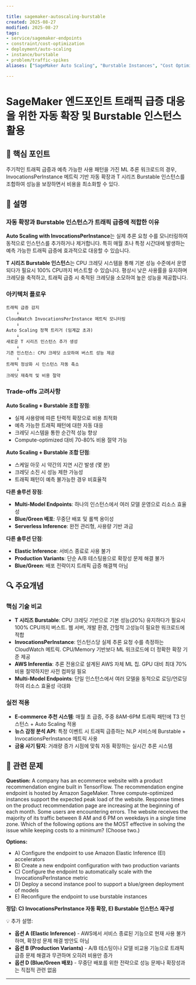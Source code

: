 ```yaml
---

title: sagemaker-autoscaling-burstable
created: 2025-08-27
modified: 2025-08-27
tags:
- service/sagemaker-endpoints
- constraint/cost-optimization
- deployment/auto-scaling
- instance/burstable
- problem/traffic-spikes
aliases: ["SageMaker Auto Scaling", "Burstable Instances", "Cost Optimization"]

---
```


# SageMaker 엔드포인트 트래픽 급증 대응을 위한 자동 확장 및 Burstable 인스턴스 활용

## 🎯 핵심 포인트

주기적인 트래픽 급증과 예측 가능한 사용 패턴을 가진 ML 추론 워크로드의 경우, InvocationsPerInstance 메트릭 기반 자동 확장과 T 시리즈 Burstable 인스턴스를 조합하여 성능을 보장하면서 비용을 최소화할 수 있다.

## 📝 설명

### 자동 확장과 Burstable 인스턴스가 트래픽 급증에 적합한 이유

**Auto Scaling with InvocationsPerInstance**는 실제 추론 요청 수를 모니터링하여 동적으로 인스턴스를 추가하거나 제거합니다. 특히 매월 초나 특정 시간대에 발생하는 예측 가능한 트래픽 급증에 효과적으로 대응할 수 있습니다.

**T 시리즈 Burstable 인스턴스**는 CPU 크레딧 시스템을 통해 기본 성능 수준에서 운영되다가 필요시 100% CPU까지 버스트할 수 있습니다. 평상시 낮은 사용률을 유지하며 크레딧을 축적하고, 트래픽 급증 시 축적된 크레딧을 소모하여 높은 성능을 제공합니다.

### 아키텍처 플로우

```
트래픽 급증 감지
    ↓
CloudWatch InvocationsPerInstance 메트릭 모니터링
    ↓
Auto Scaling 정책 트리거 (임계값 초과)
    ↓
새로운 T 시리즈 인스턴스 추가 생성
    ↓
기존 인스턴스: CPU 크레딧 소모하여 버스트 성능 제공
    ↓
트래픽 정상화 시 인스턴스 자동 축소
    ↓
크레딧 재축적 및 비용 절약
```

### Trade-offs 고려사항

**Auto Scaling + Burstable 조합 장점**:
- 실제 사용량에 따른 탄력적 확장으로 비용 최적화
- 예측 가능한 트래픽 패턴에 대한 자동 대응
- 크레딧 시스템을 통한 순간적 성능 향상
- Compute-optimized 대비 70-80% 비용 절약 가능

**Auto Scaling + Burstable 조합 단점**:
- 스케일 아웃 시 약간의 지연 시간 발생 (몇 분)
- 크레딧 소진 시 성능 제한 가능성
- 트래픽 패턴이 예측 불가능한 경우 비효율적

**다른 솔루션 장점**:
- **Multi-Model Endpoints**: 하나의 인스턴스에서 여러 모델 운영으로 리소스 효율성
- **Blue/Green 배포**: 무중단 배포 및 롤백 용이성
- **Serverless Inference**: 완전 관리형, 사용량 기반 과금

**다른 솔루션 단점**:
- **Elastic Inference**: 서비스 종료로 사용 불가
- **Production Variants**: 단순 A/B 테스팅용으로 확장성 문제 해결 불가
- **Blue/Green**: 배포 전략이지 트래픽 급증 해결책 아님

## 🔍 주요개념

### 핵심 기술 비교

- **T 시리즈 Burstable**: CPU 크레딧 기반으로 기본 성능(20%) 유지하다가 필요시 100% CPU까지 버스트. 웹 서버, 개발 환경, 간헐적 고성능이 필요한 워크로드에 적합
- **InvocationsPerInstance**: 인스턴스당 실제 추론 요청 수를 측정하는 CloudWatch 메트릭. CPU/Memory 기반보다 ML 워크로드에 더 정확한 확장 기준 제공
- **AWS Inferentia**: 추론 전용으로 설계된 AWS 자체 ML 칩. GPU 대비 최대 70% 비용 절약하지만 사전 컴파일 필요
- **Multi-Model Endpoints**: 단일 인스턴스에서 여러 모델을 동적으로 로딩/언로딩하여 리소스 효율성 극대화

### 실전 적용

- **E-commerce 추천 시스템**: 매월 초 급증, 주중 8AM-6PM 트래픽 패턴에 T3 인스턴스 + Auto Scaling 적용
- **뉴스 감정 분석 API**: 특정 이벤트 시 트래픽 급증하는 NLP 서비스에 Burstable + InvocationsPerInstance 메트릭 사용
- **금융 사기 탐지**: 거래량 증가 시점에 맞춰 자동 확장하는 실시간 추론 시스템

## 📝 관련 문제

**Question:** A company has an ecommerce website with a product recommendation engine built in TensorFlow. The recommendation engine endpoint is hosted by Amazon SageMaker. Three compute-optimized instances support the expected peak load of the website. Response times on the product recommendation page are increasing at the beginning of each month. Some users are encountering errors. The website receives the majority of its traffic between 8 AM and 6 PM on weekdays in a single time zone. Which of the following options are the MOST effective in solving the issue while keeping costs to a minimum? (Choose two.)

**Options:**

- A) Configure the endpoint to use Amazon Elastic Inference (EI) accelerators
- B) Create a new endpoint configuration with two production variants  
- C) Configure the endpoint to automatically scale with the InvocationsPerInstance metric
- D) Deploy a second instance pool to support a blue/green deployment of models
- E) Reconfigure the endpoint to use burstable instances

**정답: C) InvocationsPerInstance 자동 확장, E) Burstable 인스턴스 재구성**

💡 추가 설명:

- **옵션 A (Elastic Inference)** - AWS에서 서비스 종료된 기능으로 현재 사용 불가하며, 확장성 문제 해결 방안도 아님
- **옵션 B (Production Variants)** - A/B 테스팅이나 모델 비교용 기능으로 트래픽 급증 문제 해결과 무관하며 오히려 비용만 증가
- **옵션 D (Blue/Green 배포)** - 무중단 배포를 위한 전략으로 성능 문제나 확장성과는 직접적 관련 없음

---
